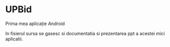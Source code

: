 # UPBid
Prima mea aplicație Android

In fisierul sursa se gasesc si documentatia si prezentarea ppt a acestei mici aplicatii.
